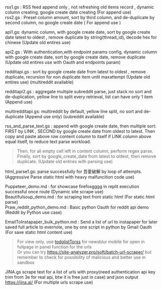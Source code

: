 rss1.gs : RSS feed append only , not refreshing old items record , dynamic column creating, google create date creating (For append use)    
rss2.gs : Preset column amount, sort by third column, and de-duplicate by second column, no google create date ( For append use )   

api1.gs: dynamic column, with google create date, sort by google create date latest to oldest , remove duplicate by string(thread_id), decode hex for chinese (Update old entires use) 
  
api2.gs : With authentication,with endpoint params config, dynamic column with google create date, sort by google create date, remove duplicate (Update old entires use with Oauth and endpoints param)          

redditapi.gs : sort by google create date from latest to oldest , remove duplicate, recursion for non duplicate item until maxattempt (Update old entires use) (multireddit available) 

redditapi2.gs : aggregate multiple subreddit parse, just stack no sort and de-duplication, yellow line to split every retrieval, list can have only 1 item (Append use)     

multiredditapi.gs: multireddit by default, yellow line split, no sort and de-duplicate (Append use only) (subreddit available)

rss_and_parse_text.gs : append with google create date, then multiple sort: FIRST by LINK , SECOND by google create date from oldest to latest. Then copy and paste above row content column to itself if LINK column above equal itself, to reduce text parse workload.       
> Then, for all empty cell left in content column, perform regex parse. Finally, sort by google_create_date from latest to oldest, then remove duplicate. (Update old entires with parsing use)   

html_parse1.gs: parse successfully for 吾愛破解 by loop of attempts. (Aggressive Parse static html with heavy malfuncition code use)

Puppeteer_demo.md : for showcase firefoxgggg in replit execution successful once route (Dynamic site scrape use)    
Beautifulsoup_demo.md : for scraping text from static html (For static html parse)         
Praw_reddit_python_demo.md : Basic python Oauth for reddit api demo (Reddit by Python use case)    

EmailToInstapaper_bulk_python.md : Send a list of url to instapaper for later saved full article to evernote, one by one script in python by Gmail Oauth (For save static html content use)
> For view only, use [todolistTorss](https://rsstodolist.eu/) for newsblur mobile for open in fullpage in panel function for the urls     
> Or you can try https://site-analyzer.pro/soft/batch-url-scraper/ but remember to check for possibility of malicious and better use in sandbox

JINA.gs scrape text for a list of urls with proxy(need authentication api key trim from 3e for real api, btw it is free just in case) and json output https://jina.ai/ (For multiple urls scrape use) 



   

